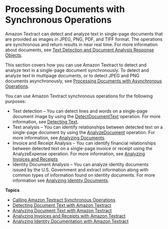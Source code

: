 # Processing Documents with Synchronous Operations<a name="sync"></a>

Amazon Textract can detect and analyze text in single\-page documents that are provided as images in JPEG, PNG, PDF, and TIFF format\. The operations are synchronous and return results in near real time\. For more information about documents, see [Text Detection and Document Analysis Response Objects](how-it-works-document-layout.md)\.

This section covers how you can use Amazon Textract to detect and analyze text in a single\-page document synchronously\. To detect and analyze text in multipage documents, or to detect JPEG and PNG documents asynchronously, see [Processing Documents with Asynchronous Operations](async.md)\.

You can use Amazon Textract synchronous operations for the following purposes:
+ Text detection – You can detect lines and words on a single\-page document image by using the [DetectDocumentText](API_DetectDocumentText.md) operation\. For more information, see [Detecting Text](how-it-works-detecting.md)\.
+ Text analysis – You can identify relationships between detected text on a single\-page document by using the [AnalyzeDocument](API_AnalyzeDocument.md) operation\. For more information, see [Analyzing Documents](how-it-works-analyzing.md)\.
+ Invoice and Receipt Analysis – You can identify financial relationships between detected text on a single\-page invoice or receipt using the AnalyzeExpense operation\. For more information, see [Analyzing Invoices and Receipts](invoices-receipts.md)
+ Identity Document Analysis – You can analyze identity documents issued by the U\.S\. Government and extract information along with common types of information found on identity documents\. For more information see [Analyzing Identity Documents](how-it-works-identity.md)\. 

**Topics**
+ [Calling Amazon Textract Synchronous Operations](sync-calling.md)
+ [Detecting Document Text with Amazon Textract](detecting-document-text.md)
+ [Analyzing Document Text with Amazon Textract](analyzing-document-text.md)
+ [Analyzing Invoices and Receipts with Amazon Textract](analyzing-document-expense.md)
+ [Analyzing Identity Documentation with Amazon Textract](analyzing-document-identity.md)